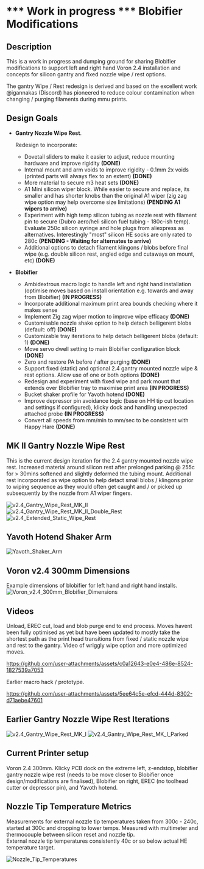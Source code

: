# *** Work in progress ***  Blobifier Modifications

## Description

This is a work in progress and dumping ground for sharing Blobifier modifications to support left and right hand Voron 2.4 installation and concepts for silicon gantry and fixed nozzle wipe / rest options.

The gantry Wipe / Rest redesign is derived and based on the excellent work @igannakas (Discord) has pioneered to reduce colour contamination when changing / purging filaments during mmu prints.<br />


## Design Goals

- **Gantry Nozzle Wipe Rest**.

  Redesign to incorporate:
  - Dovetail sliders to make it easier to adjust, reduce mounting hardware and improve rigidity **(DONE)**
  - Internal mount and arm voids to improve rigidity - 0.1mm 2x voids (printed parts will always flex to an extent) **(DONE)**
  - More material to secure m3 heat sets **(DONE)**
  - A1 Mini silicon wiper block. While easier to secure and replace, its smaller and has shorter knobs than the original A1 wiper (zig zag wipe option may help overcome size limitations) **(PENDING  A1 wipers to arrive)**
  - Experiment with high temp silicon tubing as nozzle rest with filament pin to secure (Dubro aero/heli silicon fuel tubing - 180c-ish temp). Evaluate 250c silicon syringe and hole plugs from aliexpress as alternatives. Interestingly "most" silicon HE socks are only rated to 280c **(PENDING - Waiting for alternates to arrive)**
  - Additional options to detach filament klingons / blobs before final wipe (e.g. double silicon rest, angled edge and cutaways on mount, etc)  **(DONE)**
 
- **Blobifier**
  - Ambidextrous macro logic to handle left and right hand installation (optimise moves based on install orientation e.g. towards and away from Blobifier)  **(IN PROGRESS)**
  - Incorporate additional maximum print area bounds checking where it makes sense 
  - Implement Zig zag wiper motion to improve wipe efficacy  **(DONE)**
  - Customisable nozzle shake option to help detach belligerent blobs (default: off)  **(DONE)**
  - Customizable tray iterations to help detach belligerent blobs (default: 1)  **(DONE)**
  - Move servo dwell setting to main Blobifier configuration block  **(DONE)**
  - Zero and restore PA before / after purging  **(DONE)**
  - Support fixed (static) and optional 2.4 gantry mounted nozzle wipe & rest options. Allow use of one or both options  **(DONE)**
  - Redesign and experiment with fixed wipe and park mount that extends over Blobifier tray to maximise print area  **(IN PROGRESS)**
  - Bucket shaker profile for Yavoth hotend  **(DONE)**
  - Improve depressor pin avoidance logic (base on HH tip cut location and settings if configured), klicky dock and handling unexpected attached probe **(IN PROGRESS)**
  - Convert all speeds from mm/min to mm/sec to be consistent with Happy Hare  **(DONE)**

## MK II Gantry Nozzle Wipe Rest

This is the current design iteration for the 2.4 gantry mounted nozzle wipe rest. Increased material around silicon rest after prelonged parking @ 255c for > 30mins softened and slightly deformed the tubing mount.
Additional rest incorporated as wipe option to help detact small blobs / klingons prior to wiping sequence as they would often get caught and / or picked up subsequently by the nozzle from A1 wiper fingers.

![v2.4_Gantry_Wipe_Rest_MK_II](images/v2.4_Gantry_Wipe_Rest_MK_II.png)
![v2.4_Gantry_Wipe_Rest_MK_II_Double_Rest](images/v2.4_Gantry_Wipe_Rest_MK_II_Double_Rest.png)
![v2.4_Extended_Static_Wipe_Rest](images/v2.4_Extended_Static_Wipe_Rest.png)

## Yavoth Hotend Shaker Arm

![Yavoth_Shaker_Arm](images/Yavoth_Shaker_Arm.png)

## Voron v2.4 300mm Dimensions

Example dimensions of blobifier for left hand and right hand installs.
![Voron_v2.4_300mm_Blobifier_Dimensions](images/Voron_v2.4_300mm_Blobifier_Dimensions.png)

## Videos

Unload, EREC cut, load and blob purge end to end process. Moves havent been fully optimised as yet but have been updated to mostly take the shortest path as the print head transitions from fixed / static nozzle wipe and rest to the gantry.
Video of wriggly wipe option and more optimized moves.

https://github.com/user-attachments/assets/c0a12643-e0e4-486e-8524-1827539a7053

Earlier macro hack / prototype.

https://github.com/user-attachments/assets/5ee64c5e-efcd-444d-8302-d71aebe47601


## Earlier Gantry Nozzle Wipe Rest Iterations

![v2.4_Gantry_Wipe_Rest_MK_I](images/v2.4_Gantry_Wipe_Rest_MK_I.png)
![v2.4_Gantry_Wipe_Rest_MK_I_Parked](images/v2.4_Gantry_Wipe_Rest_MK_I_Parked.png)


## Current Printer setup
Voron 2.4 300mm. Klicky PCB dock on the extreme left, z-endstop, blobifier gantry nozzle wipe rest (needs to be move closer to Blobifier once design/modifications are finalised), Blobifier on right, EREC (no toolhead cutter or depressor pin), and Yavoth hotend.

## Nozzle Tip Temperature Metrics
Measurements for external nozzle tip temperatures taken from 300c - 240c, started at 300c and dropping to lower temps.  Measured with multimeter and thermocouple between silicon reset and nozzle tip. <br />
External nozzle tip temperatures consistently 40c or so below actual HE temperature target.

![Nozzle_Tip_Temperatures](images/Nozzle_Tip_Temperatures.png)
